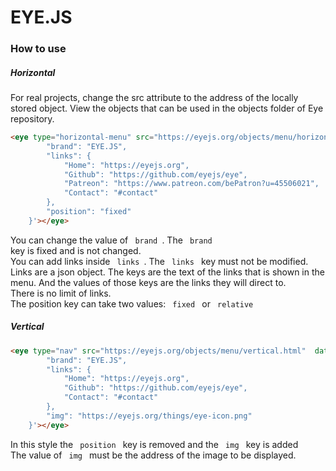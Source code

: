 # EYE.JS

### How to use

##### Horizontal

For real projects, change the src attribute to the address of the locally stored object. View the objects that can be used in the objects folder of Eye repository.
<br>

```HTML
<eye type="horizontal-menu" src="https://eyejs.org/objects/menu/horizontal.html" data='{
        "brand": "EYE.JS",
        "links": {
            "Home": "https://eyejs.org",
            "Github": "https://github.com/eyejs/eye",
            "Patreon": "https://www.patreon.com/bePatron?u=45506021",
            "Contact": "#contact"
        },
        "position": "fixed"
    }'></eye>
```

You can change the value of <code> brand </code>. The <code> brand </code> key is fixed and is not changed. 
<br>
You can add links inside <code> links </code>. The <code> links </code> key must not be modified. 
<br>
Links are a json object. The keys are the text of the links that is shown in the menu. And the values of those keys are the links they will direct to. <br>
There is no limit of links.
<br>
The position key can take two values: <code> fixed </code> or <code> relative </code>

##### Vertical

```HTML
<eye type="nav" src="https://eyejs.org/objects/menu/vertical.html"  data='{
        "brand": "EYE.JS",
        "links": {
            "Home": "https://eyejs.org",
            "Github": "https://github.com/eyejs/eye",
            "Contact": "#contact"
        },
        "img": "https://eyejs.org/things/eye-icon.png"
    }'></eye>
```
In this style the <code> position </code> key is removed and the <code> img </code> key is added
<br>
The value of <code> img </code> must be the address of the image to be displayed.
